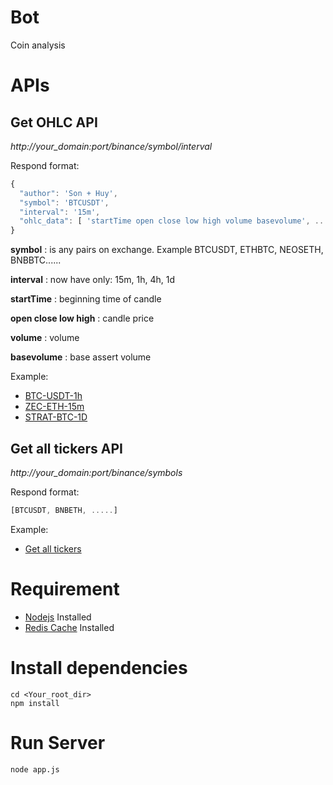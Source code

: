 # Bot
Coin analysis

# APIs

## Get OHLC API

*http://your_domain:port/binance/symbol/interval*

Respond format:
```javascript
{
  "author": 'Son + Huy',
  "symbol": 'BTCUSDT',
  "interval": '15m',
  "ohlc_data": [ 'startTime open close low high volume basevolume', .... ]
}

```

**symbol** : is any pairs on exchange. Example BTCUSDT, ETHBTC, NEOSETH, BNBBTC......

**interval** : now have only:  15m, 1h, 4h, 1d

**startTime** : beginning time of candle

**open close low high** : candle price

**volume** : volume

**basevolume** : base assert volume

Example:
* [BTC-USDT-1h](http://207.246.113.77:5000/binance/BTCUSDT/15m)
* [ZEC-ETH-15m](http://207.246.113.77:5000/binance/ZECETH/15m)
* [STRAT-BTC-1D](http://207.246.113.77:5000/binance/STRATBTC/1d)

## Get all tickers API

*http://your_domain:port/binance/symbols*

Respond format:

```javascript
[BTCUSDT, BNBETH, .....]
```

Example:
* [Get all tickers](http://207.246.113.77:5000/binance/symbols)


# Requirement

* [Nodejs](https://nodejs.org/en/) Installed
* [Redis Cache](https://redis.io/download) Installed

# Install dependencies

```
cd <Your_root_dir>
npm install
```

# Run Server

```
node app.js
```
